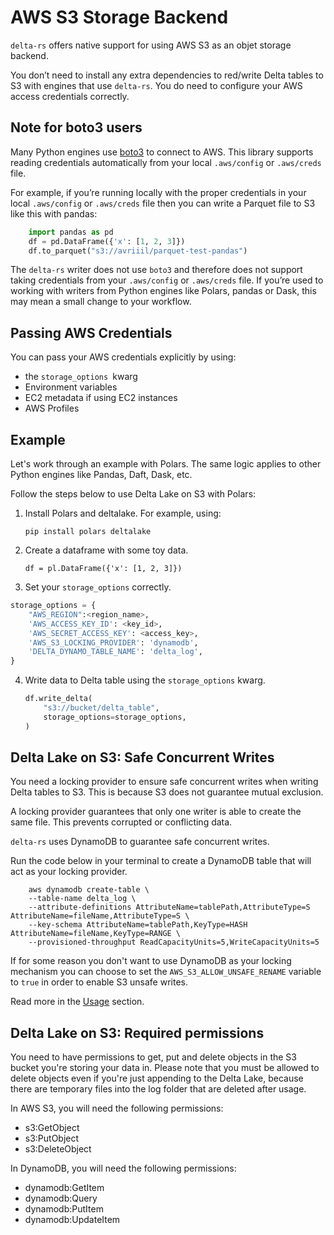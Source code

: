# AWS S3 Storage Backend

`delta-rs` offers native support for using AWS S3 as an objet storage backend.

You don’t need to install any extra dependencies to red/write Delta tables to S3 with engines that use `delta-rs`. You do need to configure your AWS access credentials correctly.

## Note for boto3 users

Many Python engines use [boto3](https://boto3.amazonaws.com/v1/documentation/api/latest/index.html) to connect to AWS. This library supports reading credentials automatically from your local `.aws/config` or `.aws/creds` file.

For example, if you’re running locally with the proper credentials in your local `.aws/config` or `.aws/creds` file then you can write a Parquet file to S3 like this with pandas:

```python
    import pandas as pd
    df = pd.DataFrame({'x': [1, 2, 3]})
    df.to_parquet("s3://avriiil/parquet-test-pandas")
```

The `delta-rs` writer does not use `boto3` and therefore does not support taking credentials from your `.aws/config` or `.aws/creds` file. If you’re used to working with writers from Python engines like Polars, pandas or Dask, this may mean a small change to your workflow.

## Passing AWS Credentials

You can pass your AWS credentials explicitly by using:

- the `storage_options `kwarg
- Environment variables
- EC2 metadata if using EC2 instances
- AWS Profiles

## Example

Let's work through an example with Polars. The same logic applies to other Python engines like Pandas, Daft, Dask, etc.

Follow the steps below to use Delta Lake on S3 with Polars:

1. Install Polars and deltalake. For example, using:

   `pip install polars deltalake`

2. Create a dataframe with some toy data.

   `df = pl.DataFrame({'x': [1, 2, 3]})`

3. Set your `storage_options` correctly.

```python
storage_options = {
    "AWS_REGION":<region_name>,
    'AWS_ACCESS_KEY_ID': <key_id>,
    'AWS_SECRET_ACCESS_KEY': <access_key>,
    'AWS_S3_LOCKING_PROVIDER': 'dynamodb',
    'DELTA_DYNAMO_TABLE_NAME': 'delta_log',
}
```

4. Write data to Delta table using the `storage_options` kwarg.

   ```python
   df.write_delta(
       "s3://bucket/delta_table",
       storage_options=storage_options,
   )
   ```

## Delta Lake on S3: Safe Concurrent Writes

You need a locking provider to ensure safe concurrent writes when writing Delta tables to S3. This is because S3 does not guarantee mutual exclusion.

A locking provider guarantees that only one writer is able to create the same file. This prevents corrupted or conflicting data.

`delta-rs` uses DynamoDB to guarantee safe concurrent writes.

Run the code below in your terminal to create a DynamoDB table that will act as your locking provider.

```
    aws dynamodb create-table \
    --table-name delta_log \
    --attribute-definitions AttributeName=tablePath,AttributeType=S AttributeName=fileName,AttributeType=S \
    --key-schema AttributeName=tablePath,KeyType=HASH AttributeName=fileName,KeyType=RANGE \
    --provisioned-throughput ReadCapacityUnits=5,WriteCapacityUnits=5
```

If for some reason you don't want to use DynamoDB as your locking mechanism you can choose to set the `AWS_S3_ALLOW_UNSAFE_RENAME` variable to `true` in order to enable S3 unsafe writes.

Read more in the [Usage](../../usage/writing/writing-to-s3-with-locking-provider.md) section.

## Delta Lake on S3: Required permissions

You need to have permissions to get, put and delete objects in the S3 bucket you're storing your data in. Please note that you must be allowed to delete objects even if you're just appending to the Delta Lake, because there are temporary files into the log folder that are deleted after usage.

In AWS S3, you will need the following permissions:

- s3:GetObject
- s3:PutObject
- s3:DeleteObject

In DynamoDB, you will need the following permissions:

- dynamodb:GetItem
- dynamodb:Query
- dynamodb:PutItem
- dynamodb:UpdateItem
